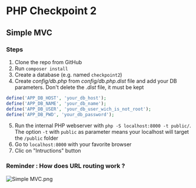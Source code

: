 # PHP Checkpoint 2

## Simple MVC

### Steps

1. Clone the repo from GitHub
2. Run `composer install`
3. Create a database (e.g. named `checkpoint2`)
4. Create *config/db.php* from *config/db.php.dist* file and add your DB parameters. Don't delete the *.dist* file, it must be kept

```php
define('APP_DB_HOST', 'your_db_host');
define('APP_DB_NAME', 'your_db_name');
define('APP_DB_USER', 'your_db_user_wich_is_not_root');
define('APP_DB_PWD', 'your_db_password');
```

5. Run the internal PHP webserver with `php -S localhost:8000 -t public/`. The option `-t` with `public` as parameter means your localhost will target the `/public` folder
6. Go to `localhost:8000` with your favorite browser
7. Clic on "Intructions" button

### Reminder : How does URL routing work ?

![Simple MVC.png](https://raw.githubusercontent.com/WildCodeSchool/simple-mvc/master/Simple%20-%20MVC.png)